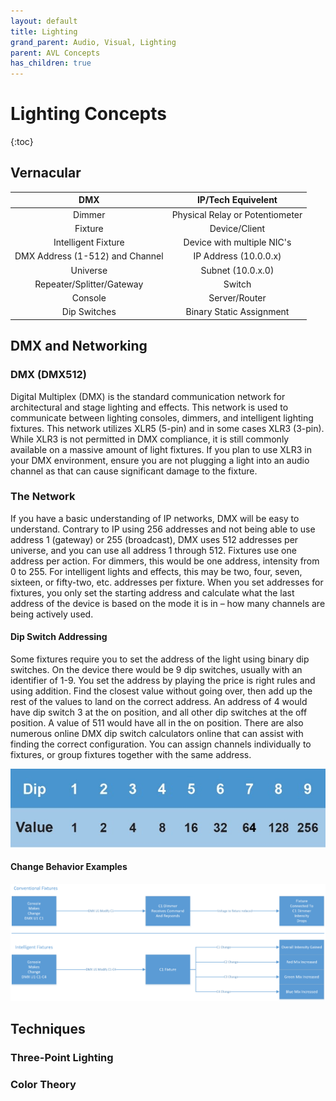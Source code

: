 ```yaml
---
layout: default
title: Lighting
grand_parent: Audio, Visual, Lighting
parent: AVL Concepts
has_children: true
---
```

# Lighting Concepts

{:toc}

## Vernacular

| DMX | IP/Tech Equivelent |
| :---: | :---: |
| Dimmer | Physical Relay or Potentiometer |
| Fixture | Device/Client |
| Intelligent Fixture | Device with multiple NIC's |
| DMX Address \(1-512\) and Channel | IP Address \(10.0.0.x\) |
| Universe | Subnet \(10.0.x.0\) |
| Repeater/Splitter/Gateway | Switch |
| Console | Server/Router |
| Dip Switches | Binary Static Assignment |


## DMX and Networking

### DMX \(DMX512\)

Digital Multiplex \(DMX\) is the standard communication network for architectural and stage lighting and effects. This network is used to communicate between lighting consoles, dimmers, and intelligent lighting fixtures. This network utilizes XLR5 \(5-pin\) and in some cases XLR3 \(3-pin\). While XLR3 is not permitted in DMX compliance, it is still commonly available on a massive amount of light fixtures. If you plan to use XLR3 in your DMX environment, ensure you are not plugging a light into an audio channel as that can cause significant damage to the fixture.

### The Network

If you have a basic understanding of IP networks, DMX will be easy to understand. Contrary to IP using 256 addresses and not being able to use address 1 \(gateway\) or 255 \(broadcast\), DMX uses 512 addresses per universe, and you can use all address 1 through 512. Fixtures use one address per action. For dimmers, this would be one address, intensity from 0 to 255. For intelligent lights and effects, this may be two, four, seven, sixteen, or fifty-two, etc. addresses per fixture. When you set addresses for fixtures, you only set the starting address and calculate what the last address of the device is based on the mode it is in – how many channels are being actively used.

#### Dip Switch Addressing

Some fixtures require you to set the address of the light using binary dip switches. On the device there would be 9 dip switches, usually with an identifier of 1-9. You set the address by playing the price is right rules and using addition. Find the closest value without going over, then add up the rest of the values to land on the correct address. An address of 4 would have dip switch 3 at the on position, and all other dip switches at the off position. A value of 511 would have all in the on position. There are also numerous online DMX dip switch calculators online that can assist with finding the correct configuration. You can assign channels individually to fixtures, or group fixtures together with the same address.

![](/assets/avl-dip.jpg)

#### Change Behavior Examples

![](/assets/avl-dmx-change.png)


## Techniques

### Three-Point Lighting

### Color Theory
